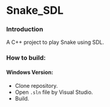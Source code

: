 # Snake_SDL

### Introduction

A C++ project to play Snake using SDL.

### How to build:

#### Windows Version: 
- Clone repository.
- Open `.sln` file by Visual Studio.
- Build.
